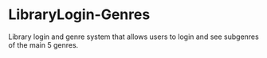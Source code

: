 # LibraryLogin-Genres
Library login and genre system that allows users to login and see subgenres of the main 5 genres.
